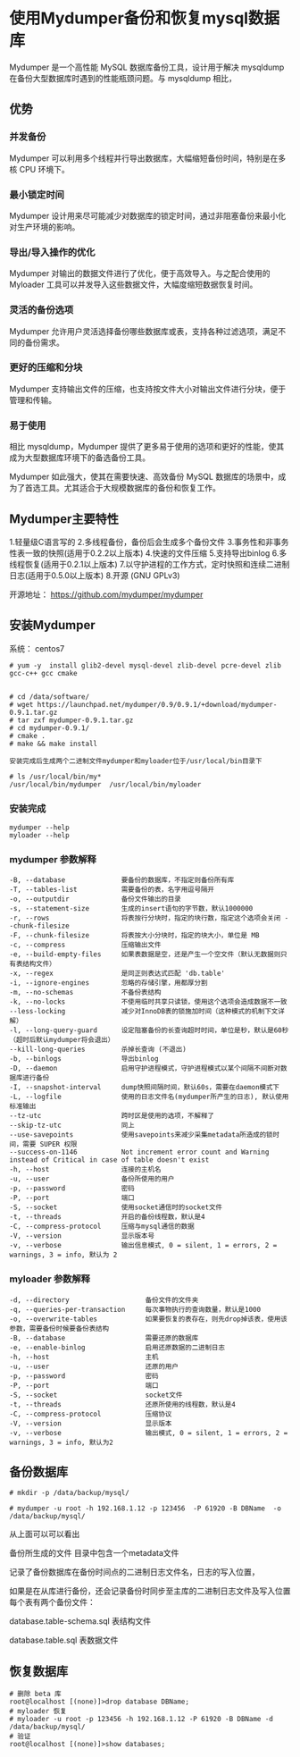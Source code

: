 # 使用Mydumper备份和恢复mysql数据库



Mydumper 是一个高性能 MySQL 数据库备份工具，设计用于解决 mysqldump 在备份大型数据库时遇到的性能瓶颈问题。与 mysqldump 相比，

## 优势

### 并发备份

Mydumper 可以利用多个线程并行导出数据库，大幅缩短备份时间，特别是在多核 CPU 环境下。

### 最小锁定时间

Mydumper 设计用来尽可能减少对数据库的锁定时间，通过非阻塞备份来最小化对生产环境的影响。

### 导出/导入操作的优化

Mydumper 对输出的数据文件进行了优化，便于高效导入。与之配合使用的 Myloader 工具可以并发导入这些数据文件，大幅度缩短数据恢复时间。

### 灵活的备份选项

Mydumper 允许用户灵活选择备份哪些数据库或表，支持各种过滤选项，满足不同的备份需求。

### 更好的压缩和分块

 Mydumper 支持输出文件的压缩，也支持按文件大小对输出文件进行分块，便于管理和传输。

### 易于使用

相比 mysqldump，Mydumper 提供了更多易于使用的选项和更好的性能，使其成为大型数据库环境下的备选备份工具。



Mydumper 如此强大，使其在需要快速、高效备份 MySQL 数据库的场景中，成为了首选工具。尤其适合于大规模数据库的备份和恢复工作。

## Mydumper主要特性

1.轻量级C语言写的
2.多线程备份，备份后会生成多个备份文件
3.事务性和非事务性表一致的快照(适用于0.2.2以上版本)
4.快速的文件压缩
5.支持导出binlog
6.多线程恢复(适用于0.2.1以上版本)
7.以守护进程的工作方式，定时快照和连续二进制日志(适用于0.5.0以上版本)
8.开源 (GNU GPLv3)

开源地址： https://github.com/mydumper/mydumper

## 安装Mydumper

系统： centos7



```
# yum -y  install glib2-devel mysql-devel zlib-devel pcre-devel zlib gcc-c++ gcc cmake


# cd /data/software/
# wget https://launchpad.net/mydumper/0.9/0.9.1/+download/mydumper-0.9.1.tar.gz
# tar zxf mydumper-0.9.1.tar.gz
# cd mydumper-0.9.1/
# cmake .
# make && make install

安装完成后生成两个二进制文件mydumper和myloader位于/usr/local/bin目录下

# ls /usr/local/bin/my*
/usr/local/bin/mydumper  /usr/local/bin/myloader
```

### 安装完成

```
mydumper --help
myloader --help
```



### mydumper 参数解释

```
-B, --database              要备份的数据库，不指定则备份所有库
-T, --tables-list           需要备份的表，名字用逗号隔开
-o, --outputdir             备份文件输出的目录
-s, --statement-size        生成的insert语句的字节数，默认1000000
-r, --rows                  将表按行分块时，指定的块行数，指定这个选项会关闭 --chunk-filesize
-F, --chunk-filesize        将表按大小分块时，指定的块大小，单位是 MB
-c, --compress              压缩输出文件
-e, --build-empty-files     如果表数据是空，还是产生一个空文件（默认无数据则只有表结构文件）
-x, --regex                 是同正则表达式匹配 'db.table'
-i, --ignore-engines        忽略的存储引擎，用都厚分割
-m, --no-schemas            不备份表结构
-k, --no-locks              不使用临时共享只读锁，使用这个选项会造成数据不一致
--less-locking              减少对InnoDB表的锁施加时间（这种模式的机制下文详解）
-l, --long-query-guard      设定阻塞备份的长查询超时时间，单位是秒，默认是60秒（超时后默认mydumper将会退出）
--kill-long-queries         杀掉长查询 (不退出)
-b, --binlogs               导出binlog
-D, --daemon                启用守护进程模式，守护进程模式以某个间隔不间断对数据库进行备份
-I, --snapshot-interval     dump快照间隔时间，默认60s，需要在daemon模式下
-L, --logfile               使用的日志文件名(mydumper所产生的日志), 默认使用标准输出
--tz-utc                    跨时区是使用的选项，不解释了
--skip-tz-utc               同上
--use-savepoints            使用savepoints来减少采集metadata所造成的锁时间，需要 SUPER 权限
--success-on-1146           Not increment error count and Warning instead of Critical in case of table doesn't exist
-h, --host                  连接的主机名
-u, --user                  备份所使用的用户
-p, --password              密码
-P, --port                  端口
-S, --socket                使用socket通信时的socket文件
-t, --threads               开启的备份线程数，默认是4
-C, --compress-protocol     压缩与mysql通信的数据
-V, --version               显示版本号
-v, --verbose               输出信息模式, 0 = silent, 1 = errors, 2 = warnings, 3 = info, 默认为 2
```

### myloader 参数解释

```
-d, --directory                   备份文件的文件夹
-q, --queries-per-transaction     每次事物执行的查询数量，默认是1000
-o, --overwrite-tables            如果要恢复的表存在，则先drop掉该表，使用该参数，需要备份时候要备份表结构
-B, --database                    需要还原的数据库
-e, --enable-binlog               启用还原数据的二进制日志
-h, --host                        主机
-u, --user                        还原的用户
-p, --password                    密码
-P, --port                        端口
-S, --socket                      socket文件
-t, --threads                     还原所使用的线程数，默认是4
-C, --compress-protocol           压缩协议
-V, --version                     显示版本
-v, --verbose                     输出模式, 0 = silent, 1 = errors, 2 = warnings, 3 = info, 默认为2
```



## 备份数据库

```
# mkdir -p /data/backup/mysql/

# mydumper -u root -h 192.168.1.12 -p 123456  -P 61920 -B DBName  -o /data/backup/mysql/

```



从上面可以可以看出

备份所生成的文件 
目录中包含一个metadata文件

记录了备份数据库在备份时间点的二进制日志文件名，日志的写入位置，

如果是在从库进行备份，还会记录备份时同步至主库的二进制日志文件及写入位置 
每个表有两个备份文件：

database.table-schema.sql 表结构文件

database.table.sql 表数据文件

## 恢复数据库

```
# 删除 beta 库
root@localhost [(none)]>drop database DBName;
# myloader 恢复
# myloader -u root -p 123456 -h 192.168.1.12 -P 61920 -B DBName -d /data/backup/mysql/
# 验证
root@localhost [(none)]>show databases;
```





